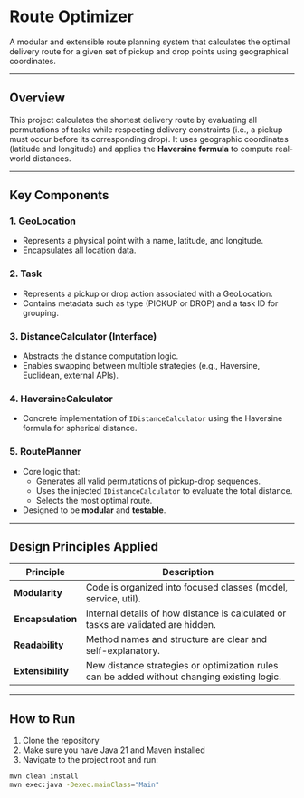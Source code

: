 # Route Optimizer

A modular and extensible route planning system that calculates the optimal delivery route for a given set of pickup and drop points using geographical coordinates.

---

## Overview

This project calculates the shortest delivery route by evaluating all permutations of tasks while respecting delivery constraints (i.e., a pickup must occur before its corresponding drop). It uses geographic coordinates (latitude and longitude) and applies the **Haversine formula** to compute real-world distances.

---

## Key Components

### 1. **GeoLocation**
- Represents a physical point with a name, latitude, and longitude.
- Encapsulates all location data.

### 2. **Task**
- Represents a pickup or drop action associated with a GeoLocation.
- Contains metadata such as type (PICKUP or DROP) and a task ID for grouping.

### 3. **DistanceCalculator (Interface)**
- Abstracts the distance computation logic.
- Enables swapping between multiple strategies (e.g., Haversine, Euclidean, external APIs).

### 4. **HaversineCalculator**
- Concrete implementation of `IDistanceCalculator` using the Haversine formula for spherical distance.

### 5. **RoutePlanner**
- Core logic that:
  - Generates all valid permutations of pickup-drop sequences.
  - Uses the injected `IDistanceCalculator` to evaluate the total distance.
  - Selects the most optimal route.
- Designed to be **modular** and **testable**.

---

## Design Principles Applied

| Principle       | Description |
|----------------|-------------|
| **Modularity** | Code is organized into focused classes (model, service, util). |
| **Encapsulation** | Internal details of how distance is calculated or tasks are validated are hidden. |
| **Readability** | Method names and structure are clear and self-explanatory. |
| **Extensibility** | New distance strategies or optimization rules can be added without changing existing logic. |

---

## How to Run

1. Clone the repository
2. Make sure you have Java 21 and Maven installed
3. Navigate to the project root and run:

```bash
mvn clean install
mvn exec:java -Dexec.mainClass="Main"
